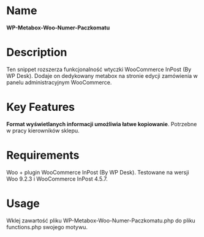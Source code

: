 # Name
**WP-Metabox-Woo-Numer-Paczkomatu**

# Description
Ten snippet rozszerza funkcjonalność wtyczki WooCommerce InPost (By WP Desk). Dodaje on dedykowany metabox na stronie edycji zamówienia w panelu administracyjnym WooCommerce. 

# Key Features
**Format wyświetlanych informacji umożliwia łatwe kopiowanie**. Potrzebne w pracy kierowników sklepu.

# Requirements
Woo + plugin WooCommerce InPost (By WP Desk). Testowane na wersji Woo 9.2.3 i WooCommerce InPost 4.5.7. 

# Usage
Wklej zawartość pliku WP-Metabox-Woo-Numer-Paczkomatu.php do pliku functions.php swojego motywu.
